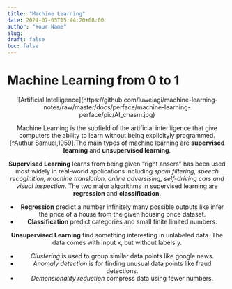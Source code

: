 ```yaml
---
title: "Machine Learning"
date: 2024-07-05T15:44:20+08:00
author: "Your Name"
slug:
draft: false
toc: false
---
```


# Machine Learning from 0 to 1
<div align=center>
![Artificial Intelligence](https://github.com/luweiagi/machine-learning-notes/raw/master/docs/perface/machine-learning-perface/pic/AI_chasm.jpg)

Machine Learning is the subfield of the artificial interlligence that give computers the ability to learn without being explicityly programmed.[^Authur Samuel,1959].The main types of machine learning are **supervised learning** and **unsupervised learning**. 

**Supervised Learning** learns from being given “right ansers” has been used most widely in real-world applications including *spam filtering, speech recoginition, machine translation, online adversising, self-driving cars and visual inspection*. The two major algorithms in supervised learning are **regression** and **classification**.

- **Regression** predict a number infinitely many possible outputs like infer the price of a house from the given housing price dataset.
- **Classification** predict categories and small finite limited numbers.

**Unsupervised Learning** find something interesting in unlabeled data. The data comes with input x, but without labels y. 
- *Clustering* is used to group similar data points like google news.
- *Anomaly detection* is for finding unusual data points like fraud detections.
- *Demensionality reduction* compress data using fewer numbers.
